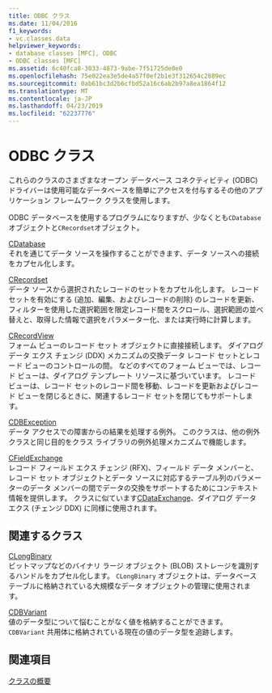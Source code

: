 ```yaml
---
title: ODBC クラス
ms.date: 11/04/2016
f1_keywords:
- vc.classes.data
helpviewer_keywords:
- database classes [MFC], ODBC
- ODBC classes [MFC]
ms.assetid: 6c40fca8-3033-4873-9abe-7f51725de0e0
ms.openlocfilehash: 75e022ea3e5de4a57f0ef2b1e3f312654c2889ec
ms.sourcegitcommit: 0ab61bc3d2b6cfbd52a16c6ab2b97a8ea1864f12
ms.translationtype: MT
ms.contentlocale: ja-JP
ms.lasthandoff: 04/23/2019
ms.locfileid: "62237776"
---
```

# <a name="odbc-classes"></a>ODBC クラス

これらのクラスのさまざまなオープン データベース コネクティビティ (ODBC) ドライバーは使用可能なデータベースを簡単にアクセスを付与するその他のアプリケーション フレームワーク クラスを使用します。

ODBC データベースを使用するプログラムになりますが、少なくとも`CDatabase`オブジェクトと`CRecordset`オブジェクト。

[CDatabase](../mfc/reference/cdatabase-class.md)<br/>
それを通じてデータ ソースを操作することができます、データ ソースへの接続をカプセル化します。

[CRecordset](../mfc/reference/crecordset-class.md)<br/>
データ ソースから選択されたレコードのセットをカプセル化します。 レコード セットを有効にする (追加、編集、およびレコードの削除) のレコードを更新、フィルターを使用した選択範囲を限定レコード間をスクロール、選択範囲の並べ替えと、取得した情報で選択をパラメーター化、または実行時に計算します。

[CRecordView](../mfc/reference/crecordview-class.md)<br/>
フォーム ビューのレコード セット オブジェクトに直接接続します。 ダイアログ データ エクス チェンジ (DDX) メカニズムの交換データ レコード セットとレコード ビューのコントロールの間。 などのすべてのフォーム ビューでは、レコード ビューは、ダイアログ テンプレート リソースに基づいています。 レコード ビューは、レコード セットのレコード間を移動、レコードを更新およびレコード ビューを閉じるときに、関連するレコード セットを閉じてもサポートします。

[CDBException](../mfc/reference/cdbexception-class.md)<br/>
データ アクセスでの障害からの結果を処理する例外。 このクラスは、他の例外クラスと同じ目的をクラス ライブラリの例外処理メカニズムで機能します。

[CFieldExchange](../mfc/reference/cfieldexchange-class.md)<br/>
レコード フィールド エクス チェンジ (RFX)、フィールド データ メンバーと、レコード セット オブジェクトとデータ ソースに対応するテーブル列のパラメーターのデータ メンバーの間でデータの交換をサポートするためにコンテキスト情報を提供します。 クラスに似ています[CDataExchange](../mfc/reference/cdataexchange-class.md)、ダイアログ データ エクス (チェンジ DDX) に同様に使用されます。

## <a name="related-classes"></a>関連するクラス

[CLongBinary](../mfc/reference/clongbinary-class.md)<br/>
ビットマップなどのバイナリ ラージ オブジェクト (BLOB) ストレージを識別するハンドルをカプセル化します。 `CLongBinary` オブジェクトは、データベース テーブルに格納されている大規模なデータ オブジェクトの管理に使用されます。

[CDBVariant](../mfc/reference/cdbvariant-class.md)<br/>
値のデータ型について悩むことがなく値を格納することができます。 `CDBVariant` 共用体に格納されている現在の値のデータ型を追跡します。

## <a name="see-also"></a>関連項目

[クラスの概要](../mfc/class-library-overview.md)
